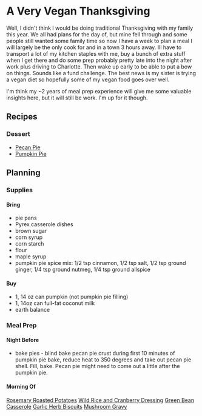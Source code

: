 # A Very Vegan Thanksgiving
Well, I didn't think I would be doing traditional Thanksgiving with my family this year. We all had plans for the day of, but mine fell through and some people still wanted some family time so now I have a week to plan a meal I will largely be the only cook for and in a town 3 hours away. Ill have to transport a lot of my kitchen staples with me, buy a bunch of extra stuff when I get there and do some prep probably pretty late into the night after work plus driving to Charlotte. Then wake up early to be able to put a bow on things. Sounds like a fund challenge. The best news is my sister is trying a vegan diet so hopefully some of my vegan food goes over well.

I'm think my ~2 years of meal prep experience will give me some valuable insights here, but it will still be work. I'm up for it though.


## Recipes

### Dessert
* [Pecan Pie](../1-recipes/sweets/pecan_pie.md)
* [Pumpkin Pie](../1-recipes/sweets/pumpkin_pie.md)


## Planning

### Supplies

#### Bring
* pie pans
* Pyrex casserole dishes
* brown sugar
* corn syrup
* corn starch
* flour
* maple syrup
* pumpkin pie spice mix: 1/2 tsp cinnamon, 1/2 tsp salt, 1/2 tsp ground ginger, 1/4 tsp ground nutmeg, 1/4 tsp ground allspice

#### Buy
* 1, 14 oz can pumpkin (not pumpkin pie filling)
* 1, 14oz can full-fat coconut milk
* earth balance


### Meal Prep

#### Night Before
* bake pies - blind bake pecan pie crust during first 10 minutes of pumpkin pie bake, reduce heat to 350 degrees and take out pecan pie shell. Fill, bake. Pecan pie might need to come out a little after the pumpkin pie.

#### Morning Of



[Rosemary Roasted Potatoes](http://www.delish.com/cooking/recipe-ideas/recipes/a50803/rosemary-roasted-potatoes-recipe/)
[Wild Rice and Cranberry Dressing](http://www.delish.com/cooking/recipe-ideas/recipes/a35988/wild-rice-cranberry-dressing-recipe-wdy1113/)
[Green Bean Casserole](https://www.hummusapien.com/healthy-green-bean-casserole-vegan/#_a5y_p=4264622)
[Garlic Herb Biscuits](https://bittersweetblog.com/2012/08/15/biscuit-eater/)
[Mushroom Gravy](https://ohmyveggies.com/recipe-wild-mushroom-gravy/)

